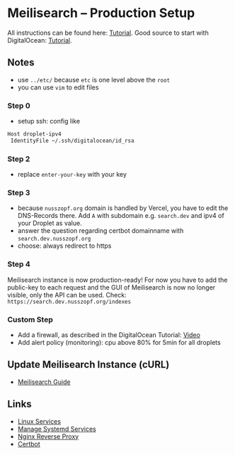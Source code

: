 # Meilisearch – Production Setup

All instructions can be found here: [Tutorial](https://docs.meilisearch.com/running-production/#a-quick-introduction).
Good source to start with DigitalOcean: [Tutorial](https://www.youtube.com/watch?v=Q-PaRVFhMXs&list=PLYxzS__5yYQk7h6aoN5_rvvvC8WUMxAaB).

## Notes

- use `../etc/` because `etc` is one level above the `root`
- you can use `vim` to edit files

### Step 0

- setup ssh: config like

```bash
Host droplet-ipv4
 IdentityFile ~/.ssh/digitalocean/id_rsa
```

### Step 2

- replace `enter-your-key` with your key

### Step 3

- because `nusszopf.org` domain is handled by Vercel, you have to edit the DNS-Records there. Add `A` with subdomain e.g. `search.dev` and ipv4 of your Droplet as value.
- answer the question regarding certbot domainname with `search.dev.nusszopf.org`
- choose: always redirect to https

### Step 4

Meilisearch instance is now production-ready! For now you have to add the public-key to each request and the GUI of Meilisearch is now no longer visible, only the API can be used.
Check: `https://search.dev.nusszopf.org/indexes`

### Custom Step

- Add a firewall, as described in the DigitalOcean Tutorial: [Video](https://www.youtube.com/watch?v=gwu313WjquM&list=PLYxzS__5yYQk7h6aoN5_rvvvC8WUMxAaB&index=13)
- Add alert policy (monitoring): cpu above 80% for 5min for all droplets

## Update Meilisearch Instance (cURL)

- [Meilisearch Guide](https://docs.meilisearch.com/guides/advanced_guides/installation.html#updating-meilisearch)

## Links

- [Linux Services](https://www.hostinger.com/tutorials/manage-and-list-services-in-linux/)
- [Manage Systemd Services](https://www.digitalocean.com/community/tutorials/how-to-use-systemctl-to-manage-systemd-services-and-units)
- [Nginx Reverse Proxy](https://www.keycdn.com/support/nginx-reverse-proxy)
- [Certbot](https://certbot.eff.org/about/)
